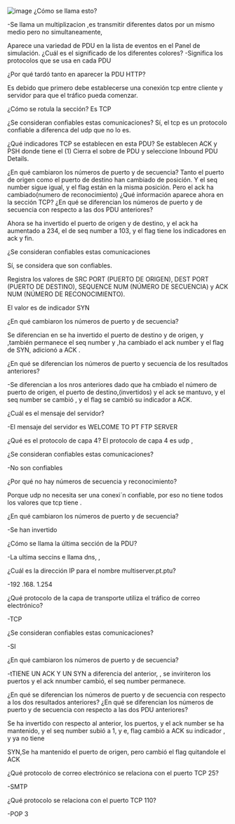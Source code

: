 ![image](https://github.com/Fx2048/COMU_REDES/assets/131219987/88e47c37-c083-4d41-ab5d-5a24ea21c336)
¿Cómo se llama esto? 

-Se llama un multiplizacion ,es transmitir diferentes datos por un mismo medio pero no simultaneamente, 

Aparece una variedad de PDU en la lista de eventos en el Panel de simulación. ¿Cuál es el significado de los diferentes colores? 
-Significa los protocolos que se usa en cada PDU 

¿Por qué tardó tanto en aparecer la PDU HTTP? 

 

Es debido que primero debe establecerse una conexión tcp entre cliente y servidor para que el tráfico pueda comenzar. 

¿Cómo se rotula la sección? Es TCP 

¿Se consideran confiables estas comunicaciones? Sí, el tcp es un protocolo confiable a diferenca del udp que no lo es. 


¿Qué indicadores TCP se establecen en esta PDU? 
Se establecen ACK y PSH donde tiene el (1)
Cierra el sobre de PDU y seleccione Inbound PDU Details.  

¿En qué cambiaron los números de puerto y de secuencia? Tanto el puerto de origen como el puerto de destino han cambiado de posición. Y el seq number sigue igual, y el flag están en la misma posición. Pero el ack ha cambiado(numero de reconocimiento) 
¿Qué información aparece ahora en la sección TCP? ¿En qué se diferencian los números de puerto y de secuencia con respecto a las dos PDU anteriores? 

Ahora se ha invertido el puerto de origen y de destino, y el ack ha aumentado a 234, el de seq number a 103, y el flag tiene los indicadores en ack y fin. 

¿Se consideran confiables estas comunicaciones 

Sí, se considera que son confiables. 

Registra los valores de SRC PORT (PUERTO DE ORIGEN), DEST PORT (PUERTO DE DESTINO), SEQUENCE NUM (NÚMERO DE SECUENCIA) y ACK NUM (NÚMERO DE RECONOCIMIENTO). 

El valor es de indicador  SYN

¿En qué cambiaron los números de puerto y de secuencia? 

Se diferencian en se ha invertido el puerto de destino y de origen, y ,también permanece el seq number y ,ha cambiado el ack number  y el flag de SYN, adicionó a ACK .


 ¿En qué se diferencian los números de puerto y secuencia de los resultados anteriores? 

-Se diferencian a los nros anteriores dado que ha cmbiado el número de puerto de origen, el puerto de destino,(invertidos) y el ack se mantuvo, y el seq number se cambió , y el flag se cambió su indicador a ACK.


¿Cuál es el mensaje del servidor? 

-El mensaje del servidor es WELCOME TO PT FTP SERVER

¿Qué es el protocolo de capa 4? 
El protocolo de capa 4 es udp ,  

¿Se consideran confiables estas comunicaciones? 

-No son confiables 


¿Por qué no hay números de secuencia y reconocimiento? 

Porque udp no necesita ser una conexi´n confiable, por eso no tiene todos los valores que tcp tiene .  




¿En qué cambiaron los números de puerto y de secuencia? 

-Se han invertido 

¿Cómo se llama la última sección de la PDU? 

-La ultima seccins e llama dns, , 

¿Cuál es la dirección IP para el nombre multiserver.pt.ptu? 

-192 .168. 1.254 


¿Qué protocolo de la capa de transporte utiliza el tráfico de correo electrónico? 

-TCP 

 ¿Se consideran confiables estas comunicaciones? 

-SI 

¿En qué cambiaron los números de puerto y de secuencia? 

-tTIENE UN ACK Y UN  SYN a diferencia del anterior, , se inviriteron los puertos y el ack nnumber cambió, el seq number permanece.



 ¿En qué se diferencian los números de puerto y de secuencia con respecto a los dos resultados anteriores? ¿En qué se diferencian los números de puerto y de secuencia con respecto a las dos PDU anteriores? 


Se ha invertido con respecto al anterior, los puertos, y el ack number se ha mantenido, y el seq number subió a 1, y e, flag cambió a ACK su indicador , y ya no tiene



SYN,Se ha mantenido el puerto de origen, pero cambió el flag quitandole el ACK 


¿Qué protocolo de correo electrónico se relaciona con el puerto TCP 25?  

-SMTP 

 

¿Qué protocolo se relaciona con el puerto TCP 110? 

-POP 3 
